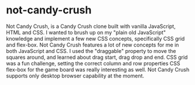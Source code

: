 # not-candy-crush

Not Candy Crush, is a Candy Crush clone built with vanilla JavaScript, HTML and CSS. I wanted to brush up on my "plain old JavaScript" knowledge and implement a few new CSS concepts, specifically CSS grid and flex-box. Not Candy Crush features a lot of new concepts for me in both JavaScript and CSS. I used the "draggable" property to move the squares around, and learned about drag start, drag drop and end. CSS grid was a fun challenge, setting the correct column and row properties CSS flex-box for the game board was really interesting as well. Not Candy Crush supports only desktop browser capability at the moment.
